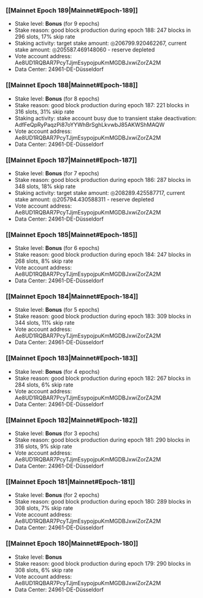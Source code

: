 ### [[Mainnet Epoch 189|Mainnet#Epoch-189]]
* Stake level: **Bonus** (for 9 epochs)
* Stake reason: good block production during epoch 188: 247 blocks in 296 slots, 17% skip rate
* Staking activity: target stake amount: ◎206799.920462267, current stake amount: ◎205587.469148060 - reserve depleted
* Vote account address: Ae8UD1RQBAR7PcyTJjmEsypojpuKmMGDBJxwiZorZA2M
* Data Center: 24961-DE-Düsseldorf
### [[Mainnet Epoch 188|Mainnet#Epoch-188]]
* Stake level: **Bonus** (for 8 epochs)
* Stake reason: good block production during epoch 187: 221 blocks in 316 slots, 31% skip rate
* Staking activity: stake account busy due to transient stake deactivation: AdfFeQpRyPaqzPi87oYYWhBrSghLkvwbJ85AKWShMAQW
* Vote account address: Ae8UD1RQBAR7PcyTJjmEsypojpuKmMGDBJxwiZorZA2M
* Data Center: 24961-DE-Düsseldorf
### [[Mainnet Epoch 187|Mainnet#Epoch-187]]
* Stake level: **Bonus** (for 7 epochs)
* Stake reason: good block production during epoch 186: 287 blocks in 348 slots, 18% skip rate
* Staking activity: target stake amount: ◎208289.425587717, current stake amount: ◎205794.430588311 - reserve depleted
* Vote account address: Ae8UD1RQBAR7PcyTJjmEsypojpuKmMGDBJxwiZorZA2M
* Data Center: 24961-DE-Düsseldorf
### [[Mainnet Epoch 185|Mainnet#Epoch-185]]
* Stake level: **Bonus** (for 6 epochs)
* Stake reason: good block production during epoch 184: 247 blocks in 268 slots, 8% skip rate
* Vote account address: Ae8UD1RQBAR7PcyTJjmEsypojpuKmMGDBJxwiZorZA2M
* Data Center: 24961-DE-Düsseldorf
### [[Mainnet Epoch 184|Mainnet#Epoch-184]]
* Stake level: **Bonus** (for 5 epochs)
* Stake reason: good block production during epoch 183: 309 blocks in 344 slots, 11% skip rate
* Vote account address: Ae8UD1RQBAR7PcyTJjmEsypojpuKmMGDBJxwiZorZA2M
* Data Center: 24961-DE-Düsseldorf
### [[Mainnet Epoch 183|Mainnet#Epoch-183]]
* Stake level: **Bonus** (for 4 epochs)
* Stake reason: good block production during epoch 182: 267 blocks in 284 slots, 6% skip rate
* Vote account address: Ae8UD1RQBAR7PcyTJjmEsypojpuKmMGDBJxwiZorZA2M
* Data Center: 24961-DE-Düsseldorf
### [[Mainnet Epoch 182|Mainnet#Epoch-182]]
* Stake level: **Bonus** (for 3 epochs)
* Stake reason: good block production during epoch 181: 290 blocks in 316 slots, 9% skip rate
* Vote account address: Ae8UD1RQBAR7PcyTJjmEsypojpuKmMGDBJxwiZorZA2M
* Data Center: 24961-DE-Düsseldorf
### [[Mainnet Epoch 181|Mainnet#Epoch-181]]
* Stake level: **Bonus** (for 2 epochs)
* Stake reason: good block production during epoch 180: 289 blocks in 308 slots, 7% skip rate
* Vote account address: Ae8UD1RQBAR7PcyTJjmEsypojpuKmMGDBJxwiZorZA2M
* Data Center: 24961-DE-Düsseldorf
### [[Mainnet Epoch 180|Mainnet#Epoch-180]]
* Stake level: **Bonus**
* Stake reason: good block production during epoch 179: 290 blocks in 308 slots, 6% skip rate
* Vote account address: Ae8UD1RQBAR7PcyTJjmEsypojpuKmMGDBJxwiZorZA2M
* Data Center: 24961-DE-Düsseldorf